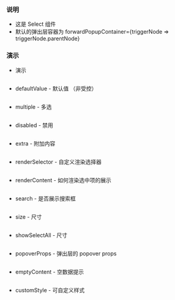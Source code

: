 ### 说明

-   这是 Select 组件
-   默认的弹出层容器为 forwardPopupContainer={triggerNode => triggerNode.parentNode}

### 演示

-   演示

```js {"codepath": "select.jsx"}
```

-   defaultValue - 默认值 （非受控）

```js {"codepath": "uncontrolled.jsx"}
```

-   multiple - 多选

```js {"codepath": "multiple.jsx"}
```

-   disabled - 禁用

```js {"codepath": "disabled.jsx"}
```

-   extra - 附加内容

```js {"codepath": "select-extra.jsx"}
```

-   renderSelector - 自定义渲染选择器

```js {"codepath": "renderSelector.jsx"}
```

-   renderContent - 如何渲染选中项的展示

```js {"codepath": "renderContent.jsx"}
```

-   search - 是否展示搜索框

```js {"codepath": "search.jsx"}
```

-   size - 尺寸

```js {"codepath": "size.jsx"}
```

-   showSelectAll - 尺寸

```js {"codepath": "showSelectAll.jsx"}
```

-   popoverProps - 弹出层的 popover props

```js {"codepath": "popoverProps.jsx"}
```

-   emptyContent - 空数据提示

```js {"codepath": "emptyContent.jsx"}
```

-   customStyle - 可自定义样式

```js {"codepath": "customStyle.jsx"}
```
